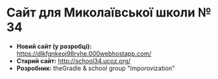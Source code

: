 # Сайт для Миколаївської школи № 34

* **Новий сайт (у розробці):** https://dlkfgnkeoj98ryhe.000webhostapp.com/
* **Старий сайт:** http://school34.ucoz.org/
* **Розробник:** theGradle & school group "Imporovization"

